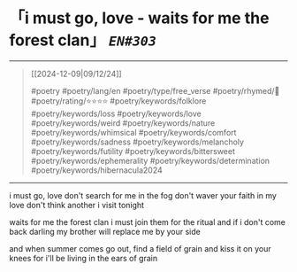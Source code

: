 # 「i must go, love - waits for me the forest clan」 *`EN#303`*

---

> [[2024-12-09|09/12/24]]
> 
> #poetry 
> #poetry/lang/en 
> #poetry/type/free_verse 
> #poetry/rhymed/🔴 
> #poetry/rating/⭐⭐⭐⭐ 
> #poetry/keywords/folklore #poetry/keywords/loss #poetry/keywords/love #poetry/keywords/weird #poetry/keywords/nature #poetry/keywords/whimsical #poetry/keywords/comfort #poetry/keywords/sadness #poetry/keywords/melancholy #poetry/keywords/futility #poetry/keywords/bittersweet #poetry/keywords/ephemerality #poetry/keywords/determination #poetry/keywords/hibernacula2024 

---

i must go, love
don't search for me in the fog
don't waver your faith in my love
don't think another i visit tonight 

waits for me the forest clan
i must join them for the ritual
and if i don't come back darling
my brother will replace me by your side

and when summer comes
go out, find a field of grain
and kiss it on your knees
for i'll be living in the ears of grain